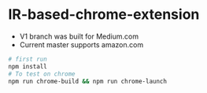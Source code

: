 # IR-based-chrome-extension

- V1 branch was built for Medium.com
- Current master supports amazon.com

```bash
# first run
npm install
# To test on chrome
npm run chrome-build && npm run chrome-launch
```
